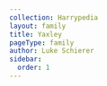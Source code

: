```yaml
---
collection: Harrypedia
layout: family
title: Yaxley
pageType: family
author: Luke Schierer
sidebar:
  order: 1
---
```

